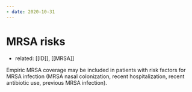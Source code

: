```yaml
---
- date: 2020-10-31
---
```


# MRSA risks

- related: [[ID]], [[MRSA]]

<!-- MRSA coverage when -->

Empiric MRSA coverage may be included in patients with risk factors for MRSA infection (MRSA nasal colonization, recent hospitalization, recent antibiotic use, previous MRSA infection).
